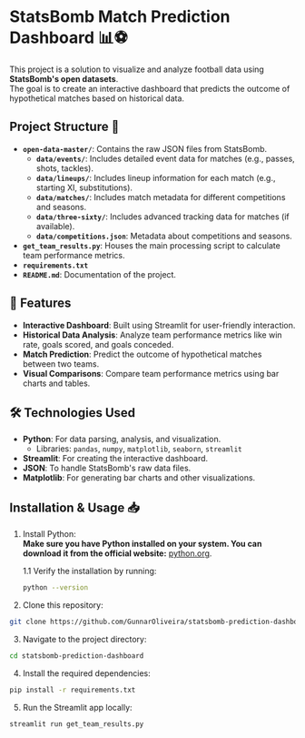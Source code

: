 # StatsBomb Match Prediction Dashboard 📊⚽

This project is a solution to visualize and analyze football data using **StatsBomb's open datasets**.  
The goal is to create an interactive dashboard that predicts the outcome of hypothetical matches based on historical data.

## Project Structure 📂

- **`open-data-master/`**: Contains the raw JSON files from StatsBomb.
  - **`data/events/`**: Includes detailed event data for matches (e.g., passes, shots, tackles).
  - **`data/lineups/`**: Includes lineup information for each match (e.g., starting XI, substitutions).
  - **`data/matches/`**: Includes match metadata for different competitions and seasons.
  - **`data/three-sixty/`**: Includes advanced tracking data for matches (if available).
  - **`data/competitions.json`**: Metadata about competitions and seasons.
- **`get_team_results.py`**: Houses the main processing script to calculate team performance metrics.
- **`requirements.txt`**
- **`README.md`**: Documentation of the project.

## 📌 Features

- **Interactive Dashboard**: Built using Streamlit for user-friendly interaction.
- **Historical Data Analysis**: Analyze team performance metrics like win rate, goals scored, and goals conceded.
- **Match Prediction**: Predict the outcome of hypothetical matches between two teams.
- **Visual Comparisons**: Compare team performance metrics using bar charts and tables.

## 🛠️ Technologies Used

- **Python**: For data parsing, analysis, and visualization.
  - Libraries: `pandas`, `numpy`, `matplotlib`, `seaborn`, `streamlit`
- **Streamlit**: For creating the interactive dashboard.
- **JSON**: To handle StatsBomb's raw data files.
- **Matplotlib**: For generating bar charts and other visualizations.


## Installation & Usage 📥


1. Install Python:  
   **Make sure you have Python installed on your system. You can download it from the official website:** [python.org](https://www.python.org/downloads/).
  
   1.1 Verify the installation by running:

    ```bash
    python --version
    ```

2. Clone this repository:

```bash
git clone https://github.com/GunnarOliveira/statsbomb-prediction-dashboard.git
```

3. Navigate to the project directory:
   
```bash
cd statsbomb-prediction-dashboard
```

4. Install the required dependencies:
   
```bash
pip install -r requirements.txt
```

5. Run the Streamlit app locally:
   
```bash
streamlit run get_team_results.py
```
